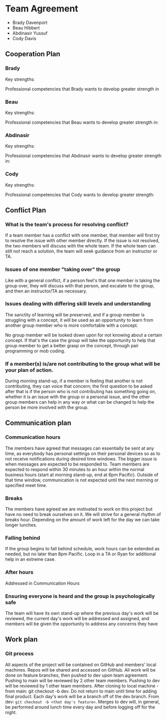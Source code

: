 # Team Agreement

- Brady Davenport
- Beau Hibbert 
- Abdinasir Yussuf
- Cody Davis

## Cooperation Plan

### Brady

Key strengths:


Professional competencies that Brady wants to develop greater strength in


### Beau 

Key strengths:


Professional competencies that Beau wants to develop greater strength in:

### Abdinasir

Key strengths:


Professional competencies that Abdinasir wants to develop greater strength in:

### Cody

Key strengths:


Professional competencies that Cody wants to develop greater strength:

## Conflict Plan

### What is the team's process for resolving conflict?

If a team member has a conflict with one member, that member will first try to resolve the issue with other member directly. If the issue is not resolved, the two members will discuss with the whole team. If the whole team can still not reach a solution, the team will seek guidance from an instructor or TA.

### Issues of one member "taking over" the group

Like with a general conflict, if a person feel's that one member is taking the group over, they will discuss with that person, and escalate to the group, and then an instructor/TA as necessary.

### Issues dealing with differing skill levels and understanding

The sanctity of learning will be preserved, and if a group member is struggling with a concept, it will be used as an opportunity to learn from another group member who is more comfortable with a concept. 

No group member will be looked down upon for not knowing about a certain concept. If that's the case the group will take the opportunity to help that group member to get a better grasp on the concept, through pair programming or mob coding.



### If a member(s) is/are not contributing to the group what will be your plan of action. 

During morning stand-up, if a member is feeling that another is not contributing, they can voice that concern; the first question to be asked after that is if the person who is not contributing has something going on, whether it is an issue with the group or a personal issue, and the other group members can help in any way or what can be changed to help the person be more involved with the group.

## Communication plan

### Communication hours

The members have agreed that messages can essentially be sent at any time, as everybody has personal settings on their personal devices so as to not receive notifications during desired time windows. The bigger issue is when messages are expected to be responded to. Team members are expected to respond within 30 minutes to an hour within the normal business hours (start at morning stand-up, end at 6pm Pacific). Outside of that time window, communication is not expected until the next morning or specified meet time.


### Breaks

The members have agreed we are motivated to work on this project but have no need to break ourselves on it. We will strive for a general rhythm of breaks hour. Depending on the amount of work left for the day we can take longer lunches.

### Falling behind

If the group begins to fall behind schedule, work hours can be extended as needed, but no later than 8pm Pacific. Loop in a TA or Ryan for additional help in an extreme case.

### After hours

Addressed in Communication Hours

### Ensuring everyone is heard and the group is psychologically safe

 The team will have its own stand-up where the previous day's work will be reviewed, the current day's work will be addressed and assigned, and members will be given the opportunity to address any concerns they have

## Work plan

### Git process

All aspects of the project will be contained on GitHub and members' local machines.
Repos will be shared and accessed on GitHub.
All work will be done on feature branches, then pushed to dev upon team agreement. Pushing to main will be reviewed by 2 other team members. Pushing to dev will be reviewed by 1 other team members.
After cloning to local machine - from main: git checkout -b dev.
Do not return to main until time for adding final product.
Each day's work will be a branch off of the dev branch.
From dev: `git checkout -b <that day's feature>`.
Merges to dev will, in general, be performed around lunch time every day and before logging off for the night. 